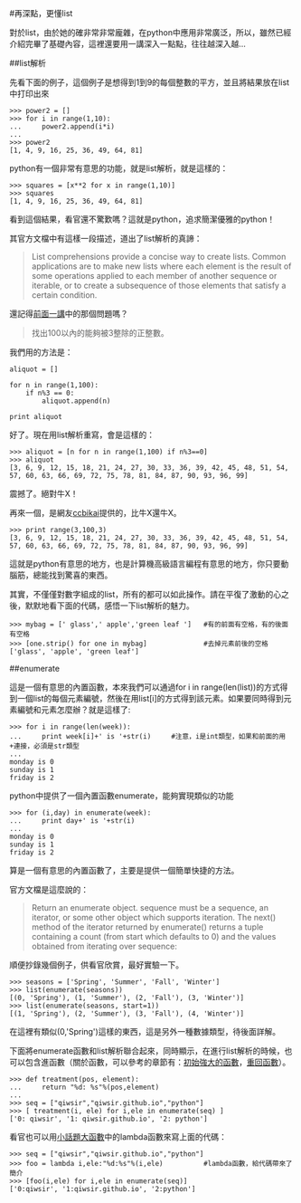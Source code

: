 #再深點，更懂list

對於list，由於她的確非常非常龐雜，在python中應用非常廣泛，所以，雖然已經介紹完畢了基礎內容，這裡還要用一講深入一點點，往往越深入越...

##list解析

先看下面的例子，這個例子是想得到1到9的每個整數的平方，並且將結果放在list中打印出來

    >>> power2 = []
    >>> for i in range(1,10):
    ...     power2.append(i*i)
    ...
    >>> power2
    [1, 4, 9, 16, 25, 36, 49, 64, 81]

python有一個非常有意思的功能，就是list解析，就是這樣的：

    >>> squares = [x**2 for x in range(1,10)]
    >>> squares
    [1, 4, 9, 16, 25, 36, 49, 64, 81]

看到這個結果，看官還不驚歎嗎？這就是python，追求簡潔優雅的python！

其官方文檔中有這樣一段描述，道出了list解析的真諦：

>List comprehensions provide a concise way to create lists. Common applications are to make new lists where each element is the result of some operations applied to each member of another sequence or iterable, or to create a subsequence of those elements that satisfy a certain condition.

還記得[前面一講](./118.md)中的那個問題嗎？

>找出100以內的能夠被3整除的正整數。

我們用的方法是：

	aliquot = []

	for n in range(1,100):
	    if n%3 == 0:
	        aliquot.append(n)

	print aliquot

好了。現在用list解析重寫，會是這樣的：

    >>> aliquot = [n for n in range(1,100) if n%3==0]
    >>> aliquot
    [3, 6, 9, 12, 15, 18, 21, 24, 27, 30, 33, 36, 39, 42, 45, 48, 51, 54, 57, 60, 63, 66, 69, 72, 75, 78, 81, 84, 87, 90, 93, 96, 99]

震撼了。絕對牛X！

再來一個，是網友[ccbikai](https://github.com/ccbikai)提供的，比牛X還牛X。

    >>> print range(3,100,3)
    [3, 6, 9, 12, 15, 18, 21, 24, 27, 30, 33, 36, 39, 42, 45, 48, 51, 54, 57, 60, 63, 66, 69, 72, 75, 78, 81, 84, 87, 90, 93, 96, 99]

這就是python有意思的地方，也是計算機高級語言編程有意思的地方，你只要動腦筋，總能找到驚喜的東西。

其實，不僅僅對數字組成的list，所有的都可以如此操作。請在平復了激動的心之後，默默地看下面的代碼，感悟一下list解析的魅力。

    >>> mybag = [' glass',' apple','green leaf ']   #有的前面有空格，有的後面有空格
    >>> [one.strip() for one in mybag]              #去掉元素前後的空格
    ['glass', 'apple', 'green leaf']

##enumerate

這是一個有意思的內置函數，本來我們可以通過for i in range(len(list))的方式得到一個list的每個元素編號，然後在用list[i]的方式得到該元素。如果要同時得到元素編號和元素怎麼辦？就是這樣了:

    >>> for i in range(len(week)):
    ...     print week[i]+' is '+str(i)     #注意，i是int類型，如果和前面的用+連接，必須是str類型
    ...
    monday is 0
    sunday is 1
    friday is 2

python中提供了一個內置函數enumerate，能夠實現類似的功能

    >>> for (i,day) in enumerate(week):
    ...     print day+' is '+str(i)
    ...
    monday is 0
    sunday is 1
    friday is 2

算是一個有意思的內置函數了，主要是提供一個簡單快捷的方法。

官方文檔是這麼說的：

>Return an enumerate object. sequence must be a sequence, an iterator, or some other object which supports iteration. The next() method of the iterator returned by enumerate() returns a tuple containing a count (from start which defaults to 0) and the values obtained from iterating over sequence:

順便抄錄幾個例子，供看官欣賞，最好實驗一下。

    >>> seasons = ['Spring', 'Summer', 'Fall', 'Winter']
    >>> list(enumerate(seasons))
    [(0, 'Spring'), (1, 'Summer'), (2, 'Fall'), (3, 'Winter')]
    >>> list(enumerate(seasons, start=1))
    [(1, 'Spring'), (2, 'Summer'), (3, 'Fall'), (4, 'Winter')]

在這裡有類似(0,'Spring')這樣的東西，這是另外一種數據類型，待後面詳解。

下面將enumerate函數和list解析聯合起來，同時顯示，在進行list解析的時候，也可以包含進函數（關於函數，可以參考的章節有：[初始強大的函數](./106.md)，[重回函數](./212.md)）。

    >>> def treatment(pos, element):
    ...     return "%d: %s"%(pos,element)
    ...
    >>> seq = ["qiwsir","qiwsir.github.io","python"]
    >>> [ treatment(i, ele) for i,ele in enumerate(seq) ]
    ['0: qiwsir', '1: qiwsir.github.io', '2: python']

看官也可以用[小話題大函數](./209.md)中的lambda函數來寫上面的代碼：

    >>> seq = ["qiwsir","qiwsir.github.io","python"]
    >>> foo = lambda i,ele:"%d:%s"%(i,ele)          #lambda函數，給代碼帶來了簡介
    >>> [foo(i,ele) for i,ele in enumerate(seq)]
    ['0:qiwsir', '1:qiwsir.github.io', '2:python']

